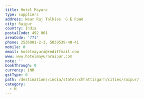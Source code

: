 ```yaml
---
title: Hotel Mayura
type: suppliers
address: Near Raj Talkies  G E Road
city: Raipur
country: India
postalCode: 492 001
areaCode: '771'
phone: 2536001-2-3, 5030539-40-41
mobile: 0
email: hotelmayura@rediffmail.com
www: www.hotelmayuraraipur.com
note: ''
bookThrough: 0
currency: INR
gstType: 0
path: /destinations/india/states/chhattisgarh/cities/raipur/
category:
  - H
---
```


